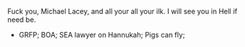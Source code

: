 Fuck you, Michael Lacey, and all your all your ilk. I will see you in Hell if need be.

* GRFP; BOA; SEA lawyer on Hannukah; Pigs can fly;
